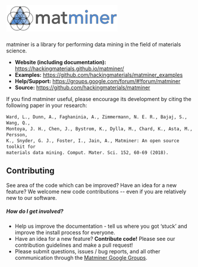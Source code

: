 # <img alt="matminer" src="docs_rst/_static/matminer_logo_small.png" width="300">

matminer is a library for performing data mining in the field of materials science.

- **Website (including documentation):** https://hackingmaterials.github.io/matminer/
- **Examples:** https://github.com/hackingmaterials/matminer_examples
- **Help/Support:** https://groups.google.com/forum/#!forum/matminer
- **Source:** https://github.com/hackingmaterials/matminer

If you find matminer useful, please encourage its development by citing the following paper in your research:
```
Ward, L., Dunn, A., Faghaninia, A., Zimmermann, N. E. R., Bajaj, S., Wang, Q.,
Montoya, J. H., Chen, J., Bystrom, K., Dylla, M., Chard, K., Asta, M., Persson,
K., Snyder, G. J., Foster, I., Jain, A., Matminer: An open source toolkit for
materials data mining. Comput. Mater. Sci. 152, 60-69 (2018).
```

## Contributing 
See area of the code which can be improved? Have an idea for a new feature? We welcome new code contributions -- even if you are relatively new to our software.

##### How do I get involved?
* Help us improve the documentation - tell us where you got ‘stuck’ and improve the install process for everyone.
* Have an idea for a new feature? **Contribute code!** Please see our contribution guidelines and make a pull request!
* Please submit questions, issues / bug reports, and all other communication through the [Matminer Google Groups](https://groups.google.com/forum/#!forum/matminer).